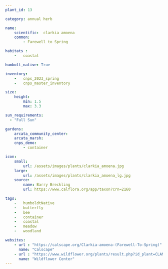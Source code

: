 ```yaml
---
plant_id: 13

category: annual herb

name: 
    scientific:  clarkia amoena
    common: 
        - Farewell to Spring

habitats : 
    -   coastal

humbolt_native: True

inventory: 
    -   cnps_2023_spring
    -   cnps_master_inventory

size:
    height: 
        min: 1.5
        max: 3.3

sun_requirements:
  - "Full Sun"

gardens:
    arcata_community_center:
    arcata_marsh:
    cnps_demo:
        - container

icon: 
    small: 
        url: /assets/images/plants/clarkia_amoena.jpg
    large: 
        url: /assets/images/plants/clarkia_amoena_lg.jpg
    source: 
        name: Barry Breckling 
        url: https://www.calflora.org/app/taxon?crn=2160 

tags:  
    -   humboldtNative
    -   butterfly
    -   bee
    -   container
    -   coastal
    -   meadow
    -   woodland

websites:
    - url : "https://calscape.org/Clarkia-amoena-(Farewell-To-Spring)"
      name: "Calscape"
    - url : "https://www.wildflower.org/plants/result.php?id_plant=CLAM"
      name: "Wildflower Center"
---
```


